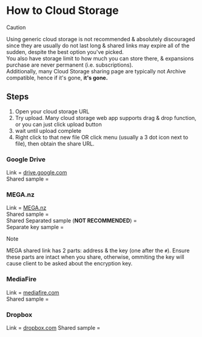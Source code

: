 # How to Cloud Storage

> [!CAUTION]
> Using generic cloud storage is not recommended & absolutely discouraged since they are usually do not last long 
> & shared links may expire all of the sudden, despite the best option you've picked.  
> You also have storage limit to how much you can store there, & expansions purchase are never permanent (i.e. subscriptions).  
> Additionally, many Cloud Storage sharing page are typically not Archive compatible, hence if it's gone, **it's gone.**

<!--
> [!IMPORTANT]
> Since Cloud Storages are not Archive & Preserve compatible
> all mods that found to be hosted exclusively on such webapp will be yoinked on sight into `Bring your own USB`, ignoring 
> `You MAY NOT distribute this file, provided you include this text...` whatsoever
-->

## Steps

1. Open your cloud storage URL
2. Try upload. Many cloud storage web app supports drag & drop function, or you can just click upload button
3. wait until upload complete
4. Right click to that new file OR click menu (usually a 3 dot icon next to file), then obtain the share URL.

### Google Drive

Link = [drive.google.com](https://drive.google.com)  
Shared sample =  

### MEGA.nz

Link = [MEGA.nz](https://mega.nz)  
Shared sample =  
Shared Separated sample (**NOT RECOMMENDED**) =  
Separate key sample =  

> [!NOTE]
> MEGA shared link has 2 parts: address & the key (one after the `#`). Ensure these parts are intact when you share, otherwise, ommiting the key will cause client to be asked about the encryption key.

### MediaFire

Link = [mediafire.com](https://mediafire.com)  
Shared sample =  

### Dropbox

Link = [dropbox.com](https://dropbox.com)
Shared sample = 